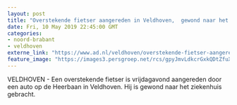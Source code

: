 ```yaml
---
layout: post
title: "Overstekende fietser aangereden in Veldhoven,  gewond naar het ziekenhuis"
date: Fri, 10 May 2019 22:45:00 GMT
categories: 
- noord-brabant 
- veldhoven 
externe_link: "https://www.ad.nl/veldhoven/overstekende-fietser-aangereden-in-veldhoven-gewond-naar-het-ziekenhuis~a2a899ab/"
feature_image: "https://images3.persgroep.net/rcs/gpyJmvLdkcrGxkQDtZfuXUvwLAw/diocontent/147903420/_fitwidth/400/?appId=21791a8992982cd8da851550a453bd7f&quality=0.7"
---
```


VELDHOVEN - Een overstekende fietser is vrijdagavond aangereden door een auto op de Heerbaan in Veldhoven. Hij is gewond naar het ziekenhuis gebracht.
